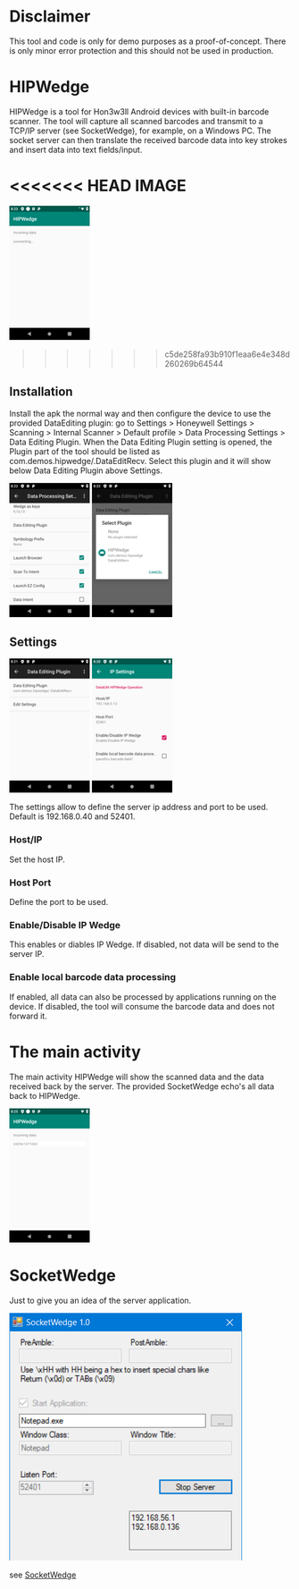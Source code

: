 # Disclaimer

This tool and code is only for demo purposes as a proof-of-concept. There is only minor error protection and this should not be used in production.

# HIPWedge

HIPWedge is a tool for Hon3w3ll Android devices with built-in barcode scanner. The tool will capture all scanned barcodes and transmit to a TCP/IP server (see SocketWedge), for example, on a Windows PC. The socket server can then translate the received barcode data into key strokes and insert data into text fields/input.

<<<<<<< HEAD
IMAGE
=======
![HipWedge](https://github.com/hjgode/HIPWedge/blob/master/doc/HIPWedge01.png)
>>>>>>> c5de258fa93b910f1eaa6e4e348d260269b64544

## Installation

Install the apk the normal way and then configure the device to use the provided DataEditing plugin: go to Settings > Honeywell Settings > Scanning > Internal Scanner > Default profile > Data Processing Settings > Data Editing Plugin. When the Data Editing Plugin setting is opened, the Plugin part of the tool should be listed as  com.demos.hipwedge/.DataEditRecv. Select this plugin and it will show below Data Editing Plugin above Settings.

![HipWedge](https://github.com/hjgode/HIPWedge/blob/master/doc/dataeditingplugin00.png) ![HipWedge](https://github.com/hjgode/HIPWedge/blob/master/doc/dataeditingplugin01.png)

## Settings

![HipWedge](https://github.com/hjgode/HIPWedge/blob/master/doc/dataeditingplugin02.png) ![HipWedge](https://github.com/hjgode/HIPWedge/blob/master/doc/dataeditingplugin03.png)

The settings allow to define the server ip address and port to be used. Default is 192.168.0.40 and 52401.

### Host/IP

Set the host IP.

### Host Port

Define the port to be used.

### Enable/Disable IP Wedge

This enables or diables IP Wedge. If disabled, not data will be send to the server IP.

### Enable local barcode data processing

If enabled, all data can also be processed by applications running on the device. If disabled, the tool will consume the barcode data and does not forward it.

# The main activity

The main activity HIPWedge will show the scanned data and the data received back by the server. The provided SocketWedge echo's all data back to HIPWedge.

![HipWedge](https://github.com/hjgode/HIPWedge/blob/master/doc/HIPWedge02.png)

# SocketWedge

Just to give you an idea of the server application.

![HipWedge](https://github.com/hjgode/HIPWedge/blob/master/doc/socketwedge.png)

see [SocketWedge](https://github.com/hjgode/SocketWedge)
